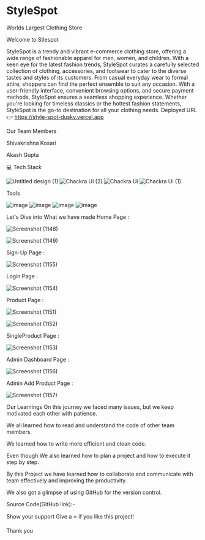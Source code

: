 # StyleSpot
Worlds Largest Clothing Store


Welcome to Stlespot

StyleSpot is a trendy and vibrant e-commerce clothing store, offering a wide range of fashionable apparel for men, women, and children. With a keen eye for the latest fashion trends, StyleSpot curates a carefully selected collection of clothing, accessories, and footwear to cater to the diverse tastes and styles of its customers. From casual everyday wear to formal attire, shoppers can find the perfect ensemble to suit any occasion. With a user-friendly interface, convenient browsing options, and secure payment methods, StyleSpot ensures a seamless shopping experience. Whether you're looking for timeless classics or the hottest fashion statements, StyleSpot is the go-to destination for all your clothing needs.
Deployed URL 👉 https://style-spot-dusky.vercel.app

Our Team Members

Shivakrishna Kosari

Akash Gupta






💻 Tech Stack


![Untitled design (1)](https://github.com/shivakrishnak13/stylespot_project/assets/119391118/f45f51a3-13d8-4922-8ce4-f79f88074740)
![Chackra Ui (2)](https://github.com/shivakrishnak13/stylespot_project/assets/119391118/ba7c22fb-a572-4e1c-bc2e-177ac783979f)
![Chackra Ui](https://github.com/shivakrishnak13/stylespot_project/assets/119391118/f311cc78-d26f-41ff-90b5-74a54223dcbc)
![Chackra Ui (1)](https://github.com/shivakrishnak13/stylespot_project/assets/119391118/c677ec12-0ce1-4e38-bd99-af70bad1e6e6)

Tools

![image](https://user-images.githubusercontent.com/80309747/229348866-a41c6e5d-458a-4396-a0f6-ce974e5cfae0.png)
![image](https://user-images.githubusercontent.com/80309747/229348874-6e5a14c8-46e7-457c-b14c-c2491866064f.png)
![image](https://user-images.githubusercontent.com/80309747/229348882-7a0c4058-7f44-48be-88a0-d37da699bbfc.png)
![image](https://user-images.githubusercontent.com/80309747/229348884-8fd728ce-a616-4341-a4ca-fe15677f0d3c.png)



Let's Dive into What we have made
Home Page :

![Screenshot (1148)](https://github.com/shivakrishnak13/stylespot_project/assets/119391118/7f3f7c73-23fc-4a92-bce4-b90efe342e06)

![Screenshot (1149)](https://github.com/shivakrishnak13/stylespot_project/assets/119391118/0c13caf7-4526-467d-aacf-21449ab7c042)



Sign-Up Page :


![Screenshot (1155)](https://github.com/shivakrishnak13/stylespot_project/assets/119391118/530a7b3e-4005-4268-b505-3ab3608478eb)



Login Page :

![Screenshot (1154)](https://github.com/shivakrishnak13/stylespot_project/assets/119391118/3c347d03-db78-4d35-84f5-733a4d71145a)



Product Page :

![Screenshot (1151)](https://github.com/shivakrishnak13/stylespot_project/assets/119391118/845c863b-55dc-4e9a-95ef-bb1b21a68b7e)

![Screenshot (1152)](https://github.com/shivakrishnak13/stylespot_project/assets/119391118/da825f73-7f85-41e1-a59d-8d345bc51522)


SingleProduct Page :

![Screenshot (1153)](https://github.com/shivakrishnak13/stylespot_project/assets/119391118/24473774-56e2-45be-be35-069ffdce3ffc)






Admin Dashboard Page :


![Screenshot (1156)](https://github.com/shivakrishnak13/stylespot_project/assets/119391118/cb89039f-1c61-4305-a422-f180ca4ba7be)





Admin Add Product Page :



![Screenshot (1157)](https://github.com/shivakrishnak13/stylespot_project/assets/119391118/5e2ac5ee-6054-430e-894c-c0da45cb6ac9)








Our Learnings
On this journey we faced many issues, but we keep motivated each other with patience.

We all learned how to read and understand the code of other team members.

We learned how to write more efficient and clean code.

Even though We also learned how to plan a project and how to execute it step by step.

By this Project we have learned how to collaborate and communicate with team effectively and improving the productivity.

We also got a glimpse of using GitHub for the version control.

Source Code(GitHub link):-

Show your support
Give a ⭐ if you like this project!

Thank you
